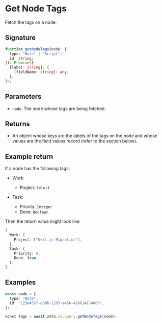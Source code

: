 # Get Node Tags

Fetch the tags on a node.

## Signature

```TypeScript
function getNodeTags(node: {
  type: "Note" | "Script";
  id: string;
}): Promise<{
  [label: string]: {
    [fieldName: string]: any;
  };
}>;
```

## Parameters

- `node`: The node whose tags are being fetched.

## Returns

- An object whose keys are the labels of the tags on the node and whose values are the field values record (refer to the section below).

## Example return

If a node has the following tags:

- Work:
  - Project: `Select`

- Task:
  - Priority: `Integer`
  - Done: `Boolean`

Then the return value might look like:

```TypeScript
{
  Work: {
    Project: ["Next.js Migration"],
  },
  Task: {
    Priority: 0,
    Done: true,
  },
}
```

## Examples

```TypeScript
const node = {
  type: "Note",
  id: "123e4567-e89b-12d3-a456-426614174000",
};

const tags = await zeta.v1.query.getNodeTags(node);
```
